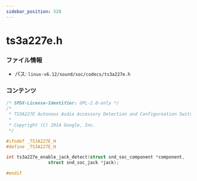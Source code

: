```yaml
---
sidebar_position: 528
---
```

# ts3a227e.h

### ファイル情報

- パス: `linux-v6.12/sound/soc/codecs/ts3a227e.h`

### コンテンツ

```h
/* SPDX-License-Identifier: GPL-2.0-only */
/*
 * TS3A227E Autonous Audio Accessory Detection and Configureation Switch
 *
 * Copyright (C) 2014 Google, Inc.
 */

#ifndef _TS3A227E_H
#define _TS3A227E_H

int ts3a227e_enable_jack_detect(struct snd_soc_component *component,
				struct snd_soc_jack *jack);

#endif

```
